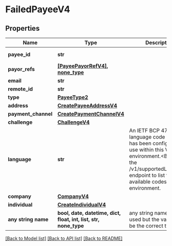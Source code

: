 # FailedPayeeV4


## Properties
Name | Type | Description | Notes
------------ | ------------- | ------------- | -------------
**payee_id** | **str** |  | [optional] [readonly] 
**payor_refs** | [**[PayeePayorRefV4], none_type**](PayeePayorRefV4.md) |  | [optional] [readonly] 
**email** | **str** |  | [optional] 
**remote_id** | **str** |  | [optional] 
**type** | [**PayeeType2**](PayeeType2.md) |  | [optional] 
**address** | [**CreatePayeeAddressV4**](CreatePayeeAddressV4.md) |  | [optional] 
**payment_channel** | [**CreatePaymentChannelV4**](CreatePaymentChannelV4.md) |  | [optional] 
**challenge** | [**ChallengeV4**](ChallengeV4.md) |  | [optional] 
**language** | **str** | An IETF BCP 47 language code which has been configured for use within this Velo environment.&lt;BR&gt; See the /v1/supportedLanguages endpoint to list the available codes for an environment.  | [optional] 
**company** | [**CompanyV4**](CompanyV4.md) |  | [optional] 
**individual** | [**CreateIndividualV4**](CreateIndividualV4.md) |  | [optional] 
**any string name** | **bool, date, datetime, dict, float, int, list, str, none_type** | any string name can be used but the value must be the correct type | [optional]

[[Back to Model list]](../README.md#documentation-for-models) [[Back to API list]](../README.md#documentation-for-api-endpoints) [[Back to README]](../README.md)


